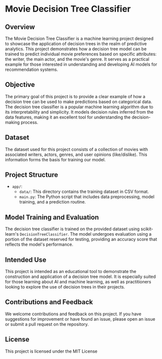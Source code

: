 # Movie Decision Tree Classifier

## Overview

The Movie Decision Tree Classifier is a machine learning project designed to showcase the application of decision trees in the realm of predictive analytics. This project demonstrates how a decision tree model can be trained to predict individual movie preferences based on specific attributes: the writer, the main actor, and the movie's genre. It serves as a practical example for those interested in understanding and developing AI models for recommendation systems.

## Objective

The primary goal of this project is to provide a clear example of how a decision tree can be used to make predictions based on categorical data. The decision tree classifier is a popular machine learning algorithm due to its interpretability and simplicity. It models decision rules inferred from the data features, making it an excellent tool for understanding the decision-making process.

## Dataset

The dataset used for this project consists of a collection of movies with associated writers, actors, genres, and user opinions (like/dislike). This information forms the basis for training our model.

## Project Structure

- `app/`:
  - `data/`: This directory contains the training dataset in CSV format.
  - `main.py`: The Python script that includes data preprocessing, model training, and a prediction routine.

## Model Training and Evaluation

The decision tree classifier is trained on the provided dataset using scikit-learn's `DecisionTreeClassifier`. The model undergoes evaluation using a portion of the dataset reserved for testing, providing an accuracy score that reflects the model's performance.

## Intended Use

This project is intended as an educational tool to demonstrate the construction and application of a decision tree model. It is especially suited for those learning about AI and machine learning, as well as practitioners looking to explore the use of decision trees in their projects.

## Contributions and Feedback

We welcome contributions and feedback on this project. If you have suggestions for improvement or have found an issue, please open an issue or submit a pull request on the repository.

## License

This project is licensed under the MIT License 
